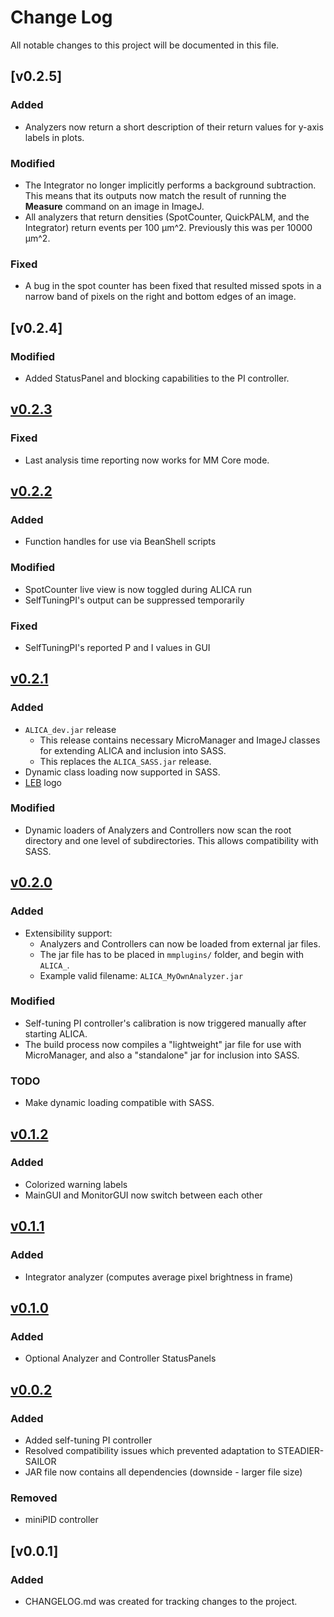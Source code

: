# Change Log
All notable changes to this project will be documented in this file.

## [v0.2.5]

### Added
- Analyzers now return a short description of their return values for
  y-axis labels in plots.

### Modified
- The Integrator no longer implicitly performs a background
  subtraction. This means that its outputs now match the result of
  running the **Measure** command on an image in ImageJ.
- All analyzers that return densities (SpotCounter, QuickPALM, and the
  Integrator) return events per 100 µm^2. Previously this was per
  10000 µm^2.

### Fixed
- A bug in the spot counter has been fixed that resulted missed spots
  in a narrow band of pixels on the right and bottom edges of an
  image.

## [v0.2.4]
### Modified
 - Added StatusPanel and blocking capabilities to the PI controller.

## [v0.2.3]
### Fixed
 - Last analysis time reporting now works for MM Core mode.

## [v0.2.2]
### Added
 - Function handles for use via BeanShell scripts

### Modified
 - SpotCounter live view is now toggled during ALICA run
 - SelfTuningPI's output can be suppressed temporarily

### Fixed
 - SelfTuningPI's reported P and I values in GUI

## [v0.2.1]
### Added
 - `ALICA_dev.jar` release
   - This release contains necessary MicroManager and ImageJ
     classes for extending ALICA and inclusion into SASS. 
   - This replaces the `ALICA_SASS.jar` release.
 - Dynamic class loading now supported in SASS.
 - [LEB](http://leb.epfl.ch/) logo

### Modified
 - Dynamic loaders of Analyzers and Controllers now scan the 
   root directory and one level of subdirectories. This allows 
   compatibility with SASS. 


## [v0.2.0]
### Added
 - Extensibility support:
    - Analyzers and Controllers can now be loaded from external jar files.
    - The jar file has to be placed in `mmplugins/` folder, and begin with 
`ALICA_`.
    - Example valid filename: `ALICA_MyOwnAnalyzer.jar`


### Modified
 - Self-tuning PI controller's calibration is now triggered manually after 
starting ALICA. 
 - The build process now compiles a "lightweight" jar file for use with
MicroManager, and also a "standalone" jar for inclusion into SASS.

### TODO
 - Make dynamic loading compatible with SASS.

## [v0.1.2]
### Added
- Colorized warning labels
- MainGUI and MonitorGUI now switch between each other

## [v0.1.1]
### Added
- Integrator analyzer (computes average pixel brightness in frame)

## [v0.1.0]
### Added
- Optional Analyzer and Controller StatusPanels

## [v0.0.2]
### Added
- Added self-tuning PI controller
- Resolved compatibility issues which prevented adaptation to STEADIER-SAILOR
- JAR file now contains all dependencies (downside - larger file size)

### Removed
- miniPID controller

## [v0.0.1]
### Added
- CHANGELOG.md was created for tracking changes to the project.

[v0.0.2]: https://github.com/MStefko/ALICA/releases/tag/v0.0.2
[v0.1.0]: https://github.com/MStefko/ALICA/releases/tag/v0.1.0
[v0.1.1]: https://github.com/MStefko/ALICA/releases/tag/v0.1.1
[v0.1.2]: https://github.com/MStefko/ALICA/releases/tag/v0.1.2
[v0.2.0]: https://github.com/MStefko/ALICA/releases/tag/v0.2.0
[v0.2.1]: https://github.com/MStefko/ALICA/releases/tag/v0.2.1
[v0.2.2]: https://github.com/MStefko/ALICA/releases/tag/v0.2.2
[v0.2.3]: https://github.com/MStefko/ALICA/releases/tag/v0.2.3
